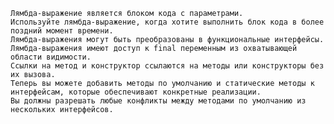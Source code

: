 
    Лямбда-выражение является блоком кода с параметрами.
    Используйте лямбда-выражение, когда хотите выполнить блок кода в более поздний момент времени.
    Лямбда-выражения могут быть преобразованы в функциональные интерфейсы.
    Лямбда-выражения имеют доступ к final переменным из охватывающей области видимости.
    Ссылки на метод и конструктор ссылаются на методы или конструкторы без их вызова.
    Теперь вы можете добавить методы по умолчанию и статические методы к интерфейсам, которые обеспечивают конкретные реализации.
    Вы должны разрешать любые конфликты между методами по умолчанию из нескольких интерфейсов.
